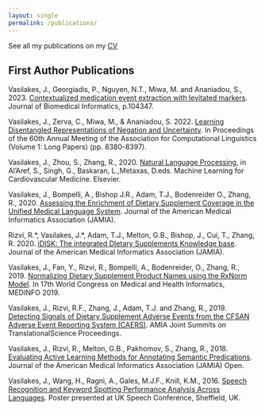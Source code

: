 ```yaml
---
layout: single
permalink: /publications/
---
```


See all my publications on my [CV](/_assets/jakevasilakes.pdf)

First Author Publications
---------------------------------------------------------------------------
Vasilakes, J., Georgiadis, P., Nguyen, N.T., Miwa, M. and Ananiadou, S., 2023.
[Contextualized medication event extraction with levitated markers](https://doi.org/10.1016/j.jbi.2023.104347).
Journal of Biomedical Informatics, p.104347.

Vasilakes, J., Zerva, C., Miwa, M., & Ananiadou, S. 2022.
[Learning Disentangled Representations of Negation and Uncertainty](https://aclanthology.org/2022.acl-long.574/).
In Proceedings of the 60th Annual Meeting of the Association for Computational Linguistics (Volume 1: Long Papers) (pp. 8380-8397).

Vasilakes, J., Zhou, S., Zhang, R., 2020.
[Natural Language Processing](/_assets/pubs/NLP_chapter_draft.pdf),
in Al’Aref, S., Singh, G., Baskaran, L.,Metaxas, D.eds. Machine Learning for Cardiovascular Medicine. Elsevier.

Vasilakes, J., Bompelli, A., Bishop J.R., Adam, T.J., Bodenreider O., Zhang, R., 2020.
[Assessing the Enrichment of Dietary Supplement Coverage in the Unified Medical Language System](/_assets/pubs/UMLS_DS_coverage.pdf).
Journal of the American Medical Informatics Association (JAMIA).

Rizvi, R.\*, Vasilakes, J.\*, Adam, T.J., Melton, G.B., Bishop, J., Cui, T., Zhang, R. 2020.
[iDISK: The integrated DIetary Supplements Knowledge base](/_assets/pubs/iDISK.pdf).
Journal of the American Medical Informatics Association (JAMIA).

Vasilakes, J., Fan, Y., Rizvi, R., Bompelli, A., Bodenreider, O., Zhang, R., 2019.
[Normalizing Dietary Supplement Product Names using the RxNorm Model](/_assets/pubs/normalizing_ds_product_names.pdf).
In 17th World Congress on Medical and Health Informatics, MEDINFO 2019.

Vasilakes, J., Rizvi, R.F., Zhang, J., Adam, T.J. and Zhang, R., 2019.
[Detecting Signals of Dietary Supplement Adverse Events from the CFSAN Adverse Event Reporting System (CAERS)](/_assets/pubs/ddsae.pdf).
AMIA Joint Summits on TranslationalScience Proceedings.

Vasilakes, J., Rizvi, R., Melton, G.B., Pakhomov, S., Zhang, R., 2018.
[Evaluating Active Learning Methods for Annotating Semantic Predications](/_assets/pubs/active_learning_for_semantic_predications.pdf).
Journal of the American Medical Informatics Association (JAMIA) Open.

Vasilakes, J., Wang, H., Ragni, A., Gales, M.J.F., Knill, K.M., 2016.
[Speech Recognition and Keyword Spotting Performance Analysis Across Languages](/_assets/pubs/ger_poster.pdf).
Poster presented at UK Speech Conference, Sheffield, UK.
